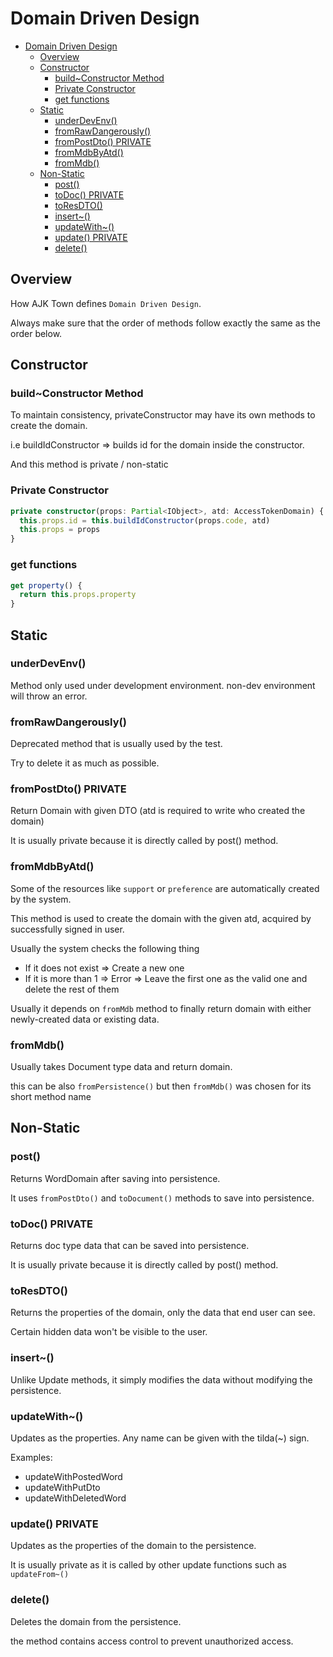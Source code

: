 # Domain Driven Design

<!-- TOC -->

- [Domain Driven Design](#domain-driven-design)
  - [Overview](#overview)
  - [Constructor](#constructor)
    - [build~Constructor Method](#buildconstructor-method)
    - [Private Constructor](#private-constructor)
    - [get functions](#get-functions)
  - [Static](#static)
    - [underDevEnv()](#underdevenv)
    - [fromRawDangerously()](#fromrawdangerously)
    - [fromPostDto() PRIVATE](#frompostdto-private)
    - [fromMdbByAtd()](#frommdbbyatd)
    - [fromMdb()](#frommdb)
  - [Non-Static](#non-static)
    - [post()](#post)
    - [toDoc() PRIVATE](#todoc-private)
    - [toResDTO()](#toresdto)
    - [insert~()](#insert)
    - [updateWith~()](#updatewith)
    - [update() PRIVATE](#update-private)
    - [delete()](#delete)

<!-- /TOC -->

## Overview

How AJK Town defines `Domain Driven Design`.

Always make sure that the order of methods follow exactly the same as the order below.


## Constructor

### build~Constructor Method

To maintain consistency, privateConstructor may have its own methods to create the domain.

i.e buildIdConstructor => builds id for the domain inside the constructor.

And this method is private / non-static 

### Private Constructor
```ts
private constructor(props: Partial<IObject>, atd: AccessTokenDomain) {
  this.props.id = this.buildIdConstructor(props.code, atd)
  this.props = props
}
```
### get functions
```ts
get property() {
  return this.props.property
}
```


## Static

### underDevEnv()

Method only used under development environment. non-dev environment will throw an error.

### fromRawDangerously()

Deprecated method that is usually used by the test.

Try to delete it as much as possible.


### fromPostDto() PRIVATE

Return Domain with given DTO (atd is required to write who created the domain)

It is usually private because it is directly called by post() method.

### fromMdbByAtd()

Some of the resources like `support` or `preference` are automatically created by the system.

This method is used to create the domain with the given atd, acquired by successfully signed in user.

Usually the system checks the following thing
- If it does not exist => Create a new one
- If it is more than 1 => Error => Leave the first one as the valid one and delete the rest of them

Usually it depends on `fromMdb` method to finally return domain with either newly-created data or existing data.



### fromMdb()

Usually takes Document type data and return domain.

this can be also `fromPersistence()` but then `fromMdb()` was chosen for its short method name

## Non-Static

### post()

Returns WordDomain after saving into persistence.

It uses `fromPostDto()` and `toDocument()` methods to save into persistence.

### toDoc() PRIVATE

Returns doc type data that can be saved into persistence.

It is usually private because it is directly called by post() method.


### toResDTO()

Returns the properties of the domain, only the data that end user can see.

Certain hidden data won't be visible to the user.

### insert~()

Unlike Update methods, it simply modifies the data without modifying the persistence.

### updateWith~()

Updates as the properties. Any name can be given with the tilda(~) sign.


Examples:
- updateWithPostedWord
- updateWithPutDto
- updateWithDeletedWord


### update() PRIVATE

Updates as the properties of the domain to the persistence.

It is usually private as it is called by other update functions such as `updateFrom~()`


### delete()

Deletes the domain from the persistence.

the method contains access control to prevent unauthorized access.
